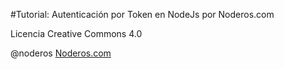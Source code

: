 #Tutorial: Autenticación por Token en NodeJs por Noderos.com

Licencia Creative Commons 4.0

@noderos
[Noderos.com](http://noderos.com)